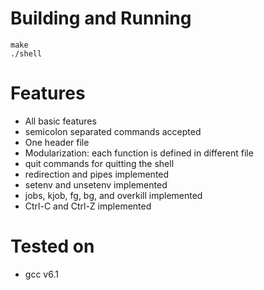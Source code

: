 # Building and Running
    make 
    ./shell

# Features
- All basic features
- semicolon separated commands accepted
- One header file
- Modularization: each function is defined in different file
- quit commands for quitting the shell
- redirection and pipes implemented
- setenv and unsetenv implemented
- jobs, kjob, fg, bg, and overkill implemented
- Ctrl-C and Ctrl-Z implemented

# Tested on
- gcc v6.1
